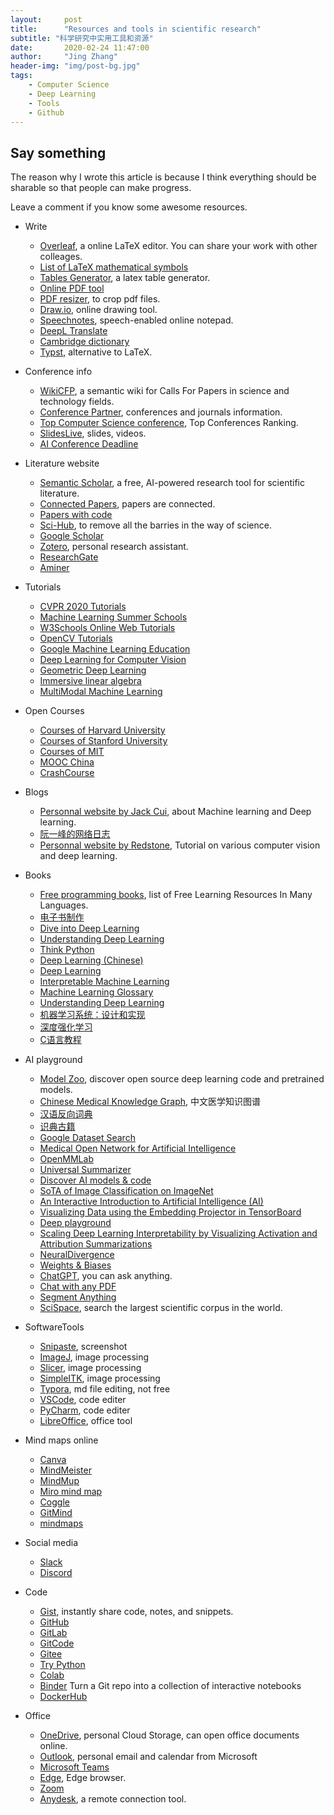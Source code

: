```yaml
---
layout:     post
title:      "Resources and tools in scientific research"
subtitle: "科学研究中实用工具和资源"
date:       2020-02-24 11:47:00
author:     "Jing Zhang"
header-img: "img/post-bg.jpg"
tags:
    - Computer Science
    - Deep Learning
    - Tools
    - Github
---
```





## Say something

The reason why I wrote this article is because I think everything should be sharable so that people can make progress. 

Leave a comment if you know some awesome resources.

* Write

    * [Overleaf](https://www.overleaf.com/), a online LaTeX editor. You can share your work with other colleages.
    * [List of LaTeX mathematical symbols](https://oeis.org/wiki/List_of_LaTeX_mathematical_symbols)
    * [Tables Generator](https://www.tablesgenerator.com/), a latex table generator.
    * [Online PDF tool](https://www.ilovepdf.com/)
    * [PDF resizer](https://pdfresizer.com/), to crop pdf files.
    * [Draw.io](https://app.diagrams.net/), online drawing tool.
    * [Speechnotes](https://speechnotes.co/), speech-enabled online notepad.
    * [DeepL Translate](https://www.deepl.com/en/translator)
    * [Cambridge dictionary](https://dictionary.cambridge.org/us/dictionary/english/)
    * [Typst](https://typst.app/), alternative to LaTeX.

* Conference info    
    * [WikiCFP](http://www.wikicfp.com/cfp/), a semantic wiki for Calls For Papers in science and technology fields.
    * [Conference Partner](https://www.myhuiban.com/), conferences and journals information.
    * [Top Computer Science conference](http://www.guide2research.com/topconf/), Top Conferences Ranking.
    * [SlidesLive](https://library.slideslive.com/), slides, videos.
    * [AI Conference Deadline](https://aideadlin.es/?sub=ML,CV,CG,NLP,RO,SP,DM,AP,KR)


* Literature website
    * [Semantic Scholar](https://www.semanticscholar.org/), a free, AI-powered research tool for scientific literature.
    * [Connected Papers](https://www.connectedpapers.com/), papers are connected.
    * [Papers with code](https://paperswithcode.com/) 
    * [Sci-Hub](http://cmekg.pcl.ac.cn/), to remove all the barries in the way of science. 
    * [Google Scholar](https://scholar.google.com/)
    * [Zotero](https://www.zotero.org/), personal research assistant.
    * [ResearchGate](https://www.researchgate.net/)
    * [Aminer](https://www.aminer.cn/)

   
* Tutorials
    * [CVPR 2020 Tutorials](http://cvpr2020.thecvf.com/program/tutorials)
    * [Machine Learning Summer Schools](http://mlss.cc/index.html)
    * [W3Schools Online Web Tutorials](https://www.w3schools.com/)
    * [OpenCV Tutorials](https://github.com/JimmyHHua/opencv_tutorials) 
    * [Google Machine Learning Education](https://developers.google.com/machine-learning?hl=en)
    * [Deep Learning for Computer Vision](https://web.eecs.umich.edu/~justincj/teaching/eecs498/WI2022/schedule.html)
    * [Geometric Deep Learning](https://geometricdeeplearning.com/)
    * [Immersive linear algebra](http://immersivemath.com/ila/index.html)
    * [MultiModal Machine Learning](https://cmu-multicomp-lab.github.io/mmml-course/fall2022/)

* Open Courses
    * [Courses of Harvard University](https://pll.harvard.edu/catalog)
    * [Courses of Stanford University](https://online.stanford.edu/)
    * [Courses of MIT](https://ocw.mit.edu/)
    * [MOOC China](https://www.icourse163.org/)
    * [CrashCourse](https://crashcourse.club/category)

   
* Blogs
    * [Personnal website by Jack Cui](https://cuijiahua.com/), about Machine learning and Deep learning.
    * [阮一峰的网络日志](https://www.ruanyifeng.com/blog/)
    * [Personnal website by Redstone](https://redstonewill.com/), Tutorial on various computer vision and deep learning.


* Books
    * [Free programming books](https://github.com/EbookFoundation/free-programming-books), list of Free Learning Resources In Many Languages.
    * [电子书制作](https://book.crifan.com/books/ebook_system_gitbook/website/)
    * [Dive into Deep Learning](https://zh-v2.d2l.ai/)
    * [Understanding Deep Learning](https://udlbook.github.io/udlbook/)
    * [Think Python](https://wizardforcel.gitbooks.io/think-python-2e/content/index.html)
    * [Deep Learning (Chinese)](https://exacity.github.io/deeplearningbook-chinese/)
    * [Deep Learning](https://www.deeplearningbook.org/)
    * [Interpretable Machine Learning](https://christophm.github.io/interpretable-ml-book/)
    * [Machine Learning Glossary](https://ml-cheatsheet.readthedocs.io/en/latest/)
    * [Understanding Deep Learning](https://udlbook.github.io/udlbook/)
    * [机器学习系统：设计和实现](https://openmlsys.github.io/)
    * [深度强化学习](https://deepreinforcementlearningbook.org/assets/pdfs/%E6%B7%B1%E5%BA%A6%E5%BC%BA%E5%8C%96%E5%AD%A6%E4%B9%A0(%E4%B8%AD%E6%96%87%E7%89%88-%E5%BD%A9%E8%89%B2%E5%8E%8B%E7%BC%A9).pdf)
    * [C语言教程](https://wangdoc.com/clang/intro)


* AI playground
    * [Model Zoo](https://modelzoo.co/), discover open source deep learning code and pretrained models.   
    * [Chinese Medical Knowledge Graph](http://cmekg.pcl.ac.cn/), 中文医学知识图谱
    * [汉语反向词典](https://wantwords.net/)
    * [识典古籍](https://www.shidianguji.com/)
    * [Google Dataset Search](https://datasetsearch.research.google.com/)
    * [Medical Open Network for Artificial Intelligence](https://monai.io/)
    * [OpenMMLab](https://openmmlab.com/)
    * [Universal Summarizer](https://labs.kagi.com/ai/sum)
    * [Discover AI models & code](https://www.catalyzex.com/)
    * [SoTA of Image Classification on ImageNet](https://paperswithcode.com/sota/image-classification-on-imagenet)
    * [An Interactive Introduction to Artificial Intelligence (AI)](https://okai.brown.edu/index.html)
    * [Visualizing Data using the Embedding Projector in TensorBoard](https://projector.tensorflow.org/)
    * [Deep playground](https://playground.tensorflow.org/#activation=tanh&batchSize=10&dataset=gauss&regDataset=reg-plane&learningRate=0.03&regularizationRate=0&noise=0&networkShape=7,2,2,2&seed=0.40403&showTestData=false&discretize=false&percTrainData=50&x=true&y=false&xTimesY=false&xSquared=false&ySquared=false&cosX=false&sinX=false&cosY=false&sinY=false&collectStats=false&problem=classification&initZero=false&hideText=false)
    * [Scaling Deep Learning Interpretability by Visualizing Activation and Attribution Summarizations](https://fredhohman.com/summit/)
    * [NeuralDivergence](http://haekyu.com/neural-divergence/)
    * [Weights & Biases](https://wandb.ai/site)
    * [ChatGPT](https://chat.openai.com/chat), you can ask anything.
    * [Chat with any PDF](https://www.chatpdf.com/)
    * [Segment Anything](https://segment-anything.com/)
    * [SciSpace](https://typeset.io/), search the largest scientific corpus in the world.


* SoftwareTools
    * [Snipaste](https://www.snipaste.com/), screenshot
    * [ImageJ](https://imagej.net/), image processing
    * [Slicer](https://www.slicer.org/), image processing
    * [SimpleITK](https://simpleitk.org/), image processing
    * [Typora](https://typora.io/), md file editing, not free
    * [VSCode](https://code.visualstudio.com/), code editer
    * [PyCharm](https://www.jetbrains.com/pycharm/), code editer
    * [LibreOffice](https://www.libreoffice.org/), office tool

* Mind maps online
    * [Canva](https://www.canva.com/graphs/mind-maps/)
    * [MindMeister](https://www.mindmeister.com/)
    * [MindMup](https://www.mindmup.com/)
    * [Miro mind map](https://miro.com/mind-map/)
    * [Coggle](https://coggle.it/)
    * [GitMind](https://gitmind.com/)
    * [mindmaps](https://www.mindmaps.app/)


* Social media
    * [Slack](https://slack.com/)
    * [Discord](https://discord.com/)


* Code
    * [Gist](https://gist.github.com/), instantly share code, notes, and snippets.
    * [GitHub](https://www.github.com/)
    * [GitLab](https://about.gitlab.com/)
    * [GitCode](https://gitcode.net/explore/welcome)
    * [Gitee](https://gitee.com/dashboard)
    * [Try Python](https://www.w3schools.com/python/trypython.asp?filename=demo_default)
    * [Colab](https://colab.research.google.com/notebooks/welcome.ipynb)
    * [Binder](https://mybinder.org/) Turn a Git repo into a collection of interactive notebooks
    * [DockerHub](https://hub.docker.com/)


* Office
    * [OneDrive](https://www.microsoft.com/en-us/microsoft-365/onedrive/online-cloud-storage), personal Cloud Storage, can open office documents online.
    * [Outlook](https://outlook.live.com), personal email and calendar from Microsoft
    * [Microsoft Teams](https://www.microsoft.com/en-us/microsoft-teams/group-chat-software)
    * [Edge](https://www.microsoft.com/en-us/edge?exp=e01&ocid=ORSEARCH_Bing&form=MA13FJ), Edge browser.
    * [Zoom](https://zoom.us/)
    * [Anydesk](https://anydesk.com/en), a remote connection tool. 

   
